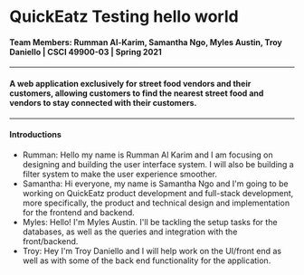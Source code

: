 # QuickEatz Testing hello world
#### Team Members: Rumman Al-Karim, Samantha Ngo, Myles Austin, Troy Daniello | CSCI 49900-03 | Spring 2021
---
#### A web application exclusively for street food vendors and their customers, allowing customers to find the nearest street food and vendors to stay connected with their customers.
---
#### Introductions
- Rumman: Hello my name is Rumman Al Karim and I am focusing on designing and building the user interface system. I will also be building a filter system to make the user experience smoother.
- Samantha: Hi everyone, my name is Samantha Ngo and I'm going to be working on QuickEatz product development and full-stack development, more specifically, the product and technical design and implementation for the frontend and backend.
- Myles: Hello! I'm Myles Austin. I'll be tackling the setup tasks for the databases, as well as the queries and integration with the front/backend.
- Troy: Hey I'm Troy Daniello and I will help work on the UI/front end as well as with some of the back end functionality for the application.


